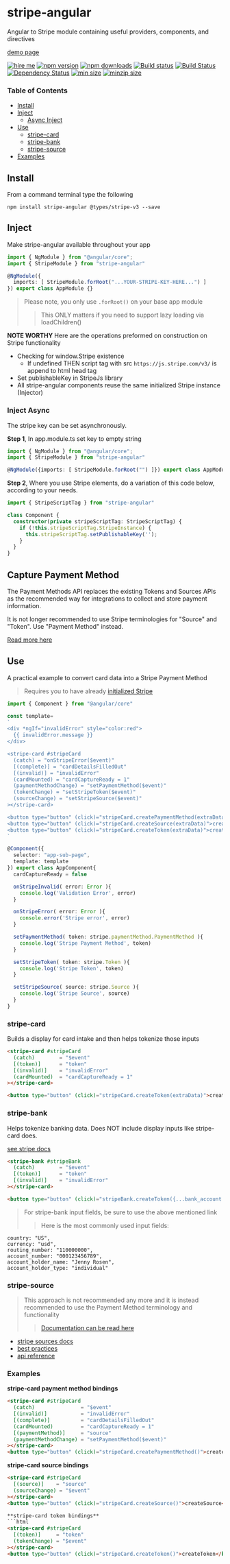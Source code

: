 # stripe-angular
Angular to Stripe module containing useful providers, components, and directives

[demo page](https://ackerapple.github.io/stripe-angular)

[![hire me](https://ackerapple.github.io/resume/assets/images/hire-me-badge.svg)](https://ackerapple.github.io/resume/)
[![npm version](https://badge.fury.io/js/stripe-angular.svg)](http://badge.fury.io/js/stripe-angular)
[![npm downloads](https://img.shields.io/npm/dm/stripe-angular.svg)](https://npmjs.org/stripe-angular)
[![Build status](https://ci.appveyor.com/api/projects/status/djjqn1buycma3rwy/branch/master?svg=true)](https://ci.appveyor.com/project/AckerApple/stripe-angular/branch/master)
[![Build Status](https://travis-ci.org/AckerApple/stripe-angular.svg?branch=master)](https://travis-ci.org/AckerApple/stripe-angular)
[![Dependency Status](https://david-dm.org/ackerapple/stripe-angular.svg)](https://david-dm.org/ackerapple/stripe-angular)
[![min size](https://badgen.net/bundlephobia/min/stripe-angular)](https://bundlephobia.com/result?p=stripe-angular)
[![minzip size](https://badgen.net/bundlephobia/minzip/stripe-angular)](https://bundlephobia.com/result?p=stripe-angular)

### Table of Contents

- [Install](#install)
- [Inject](#inject)
  - [Async Inject](#async-inject)
- [Use](#use)
  - [stripe-card](#stripe-card)
  - [stripe-bank](#stripe-bank)
  - [stripe-source](#stripe-source)
- [Examples](#examples)

## Install
From a command terminal type the following
```
npm install stripe-angular @types/stripe-v3 --save
```

## Inject
Make stripe-angular available throughout your app

```typescript
import { NgModule } from "@angular/core";
import { StripeModule } from "stripe-angular"

@NgModule({
  imports: [ StripeModule.forRoot("...YOUR-STRIPE-KEY-HERE...") ]
}) export class AppModule {}
```

> Please note, you only use `.forRoot()` on your base app module
>> This ONLY matters if you need to support lazy loading via loadChildren()

**NOTE WORTHY**
Here are the operations preformed on construction on Stripe functionality
- Checking for window.Stripe existence
  - If undefined THEN script tag with src `https://js.stripe.com/v3/` is append to html head tag
- Set publishableKey in StripeJs library
- All stripe-angular components reuse the same initialized Stripe instance (Injector)

### Inject Async
The stripe key can be set asynchronously.

**Step 1**, In app.module.ts set key to empty string
```typescript
import { NgModule } from "@angular/core";
import { StripeModule } from "stripe-angular"

@NgModule({imports: [ StripeModule.forRoot("") ]}) export class AppModule {}
```

**Step 2**, Where you use Stripe elements, do a variation of this code below, according to your needs.
```typescript
import { StripeScriptTag } from "stripe-angular"

class Component {
  constructor(private stripeScriptTag: StripeScriptTag) {
    if (!this.stripeScriptTag.StripeInstance) {
      this.stripeScriptTag.setPublishableKey('');
    }
  }
}
```

## Capture Payment Method

The Payment Methods API replaces the existing Tokens and Sources APIs as the recommended way for integrations to collect and store payment information.

It is not longer recommended to use Stripe terminologies for "Source" and "Token". Use "Payment Method" instead.

[Read more here](https://stripe.com/docs/payments/payment-methods/transitioning)

## Use
A practical example to convert card data into a Stripe Payment Method

> Requires you to have already [initialized Stripe](#init)

```typescript
import { Component } from "@angular/core"

const template=
`
<div *ngIf="invalidError" style="color:red">
  {{ invalidError.message }}
</div>

<stripe-card #stripeCard
  (catch) = "onStripeError($event)"
  [(complete)] = "cardDetailsFilledOut"
  [(invalid)] = "invalidError"
  (cardMounted) = "cardCaptureReady = 1"
  (paymentMethodChange) = "setPaymentMethod($event)"
  (tokenChange) = "setStripeToken($event)"
  (sourceChange) = "setStripeSource($event)"
></stripe-card>

<button type="button" (click)="stripeCard.createPaymentMethod(extraData)">createPaymentMethod</button>
<button type="button" (click)="stripeCard.createSource(extraData)">createSource</button>
<button type="button" (click)="stripeCard.createToken(extraData)">createToken</button>
`

@Component({
  selector: "app-sub-page",
  template: template
}) export class AppComponent{
  cardCaptureReady = false

  onStripeInvalid( error: Error ){
    console.log('Validation Error', error)
  }

  onStripeError( error: Error ){
    console.error('Stripe error', error)
  }

  setPaymentMethod( token: stripe.paymentMethod.PaymentMethod ){
    console.log('Stripe Payment Method', token)
  }

  setStripeToken( token: stripe.Token ){
    console.log('Stripe Token', token)
  }

  setStripeSource( source: stripe.Source ){
    console.log('Stripe Source', source)
  }
}
```

### stripe-card
Builds a display for card intake and then helps tokenize those inputs

```html
<stripe-card #stripeCard
  (catch)        = "$event"
  [(token)]      = "token"
  [(invalid)]    = "invalidError"
  (cardMounted)  = "cardCaptureReady = 1"
></stripe-card>

<button type="button" (click)="stripeCard.createToken(extraData)">createToken</button>
```

### stripe-bank
Helps tokenize banking data. Does NOT include display inputs like stripe-card does.

[see stripe docs](https://stripe.com/docs/stripe-js/reference#collecting-bank-account-details)
```html
<stripe-bank #stripeBank
  (catch)        = "$event"
  [(token)]      = "token"
  [(invalid)]    = "invalidError"
></stripe-card>

<button type="button" (click)="stripeBank.createToken({...bank_account...})">createToken</button>
```

> For stripe-bank input fields, be sure to use the above mentioned link
>> Here is the most commonly used input fields:
```
country: "US",
currency: "usd",
routing_number: "110000000",
account_number: "000123456789",
account_holder_name: "Jenny Rosen",
account_holder_type: "individual"
```

### stripe-source

> This approach is not recommended any more and it is instead recommended to use the Payment Method terminology and functionality
>> [Documentation can be read here](https://stripe.com/docs/payments/payment-methods/transitioning)

- [stripe sources docs](https://stripe.com/docs/sources)
- [best practices](https://stripe.com/docs/sources/best-practices)
- [api reference](https://stripe.com/docs/stripe-js/reference#stripe-create-source)

### Examples

**stripe-card payment method bindings**
```html
<stripe-card #stripeCard
  (catch)               = "$event"
  [(invalid)]           = "invalidError"
  [(complete)]          = "cardDetailsFilledOut"
  (cardMounted)         = "cardCaptureReady = 1"
  [(paymentMethod)]     = "source"
  (paymentMethodChange) = "setPaymentMethod($event)"
></stripe-card>
<button type="button" (click)="stripeCard.createPaymentMethod()">createPaymentMethod</button>
```

**stripe-card source bindings**
```html
<stripe-card #stripeCard
  [(source)]    = "source"
  (sourceChange) = "$event"
></stripe-card>
<button type="button" (click)="stripeCard.createSource()">createSource</button>

**stripe-card token bindings**
```html
<stripe-card #stripeCard
  [(token)]     = "token"
  (tokenChange) = "$event"
></stripe-card>
<button type="button" (click)="stripeCard.createToken()">createToken</button>
```

